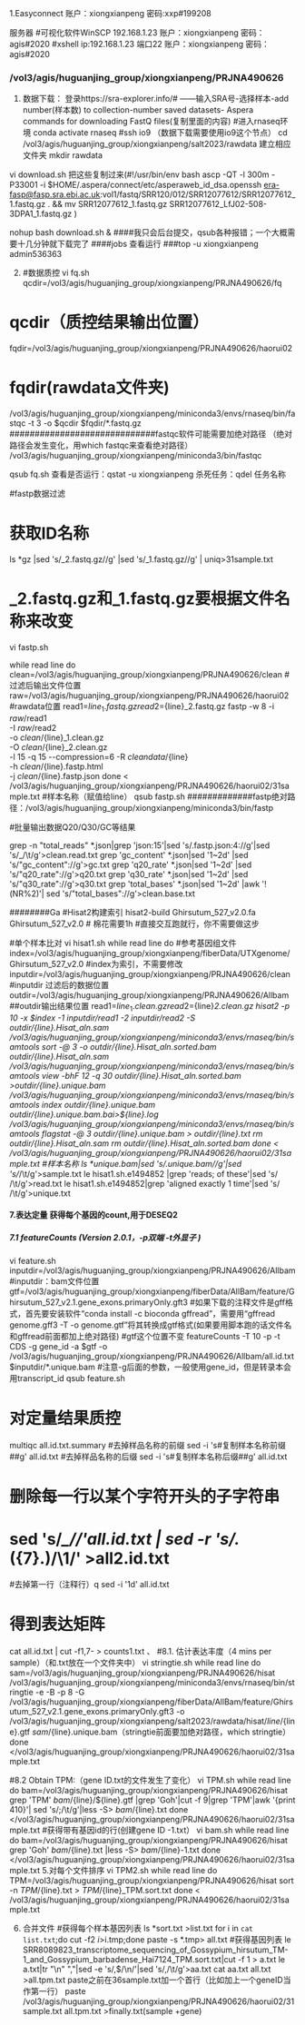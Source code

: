 1.Easyconnect
账户：xiongxianpeng
密码:xxp#199208

服务器
#可视化软件WinSCP
192.168.1.23
账户：xiongxianpeng
密码：agis#2020
#xshell
ip:192.168.1.23   端口22
账户：xiongxianpeng
密码：agis#2020

 ### /vol3/agis/huguanjing_group/xiongxianpeng/PRJNA490626

1. 数据下载：
登录https://sra-explorer.info/# ——输入SRA号-选择样本-add number(样本数) to collection-number saved datasets- Aspera commands for downloading FastQ files(复制里面的内容)
#进入rnaseq环境
conda activate rnaseq
#ssh io9 （数据下载需要使用io9这个节点）
cd  /vol3/agis/huguanjing_group/xiongxianpeng/salt2023/rawdata
建立相应文件夹 mkdir rawdata 

vi download.sh
把这些复制过来(#!/usr/bin/env bash
ascp -QT -l 300m -P33001 -i $HOME/.aspera/connect/etc/asperaweb_id_dsa.openssh era-fasp@fasp.sra.ebi.ac.uk:vol1/fastq/SRR120/012/SRR12077612/SRR12077612_1.fastq.gz . && mv SRR12077612_1.fastq.gz SRR12077612_LfJ02-508-3DPA1_1.fastq.gz
)

nohup bash download.sh &
####我只会后台提交，qsub各种报错；一个大概需要十几分钟就下载完了
####jobs  查看运行
###top -u xiongxianpeng
admin536363

2. #数据质控
vi fq.sh
qcdir=/vol3/agis/huguanjing_group/xiongxianpeng/PRJNA490626/fq     
# qcdir（质控结果输出位置）
fqdir=/vol3/agis/huguanjing_group/xiongxianpeng/PRJNA490626/haorui02   
# fqdir(rawdata文件夹)
/vol3/agis/huguanjing_group/xiongxianpeng/miniconda3/envs/rnaseq/bin/fastqc -t 3 -o $qcdir $fqdir/*.fastq.gz
#############################fastqc软件可能需要加绝对路径 （绝对路径会发生变化，用which fastqc来查看绝对路径） /vol3/agis/huguanjing_group/xiongxianpeng/miniconda3/bin/fastqc

qsub fq.sh 
查看是否运行：qstat -u xiongxianpeng
杀死任务：qdel 任务名称


#fastp数据过滤
# 获取ID名称  
ls *gz |sed 's/_2.fastq.gz//g' |sed 's/_1.fastq.gz//g' | uniq>31sample.txt
# _2.fastq.gz和_1.fastq.gz要根据文件名称来改变

vi fastp.sh

while read line
do
clean=/vol3/agis/huguanjing_group/xiongxianpeng/PRJNA490626/clean
#过滤后输出文件位置
raw=/vol3/agis/huguanjing_group/xiongxianpeng/PRJNA490626/haorui02
#rawdata位置
read1=${line}_1.fastq.gz
read2=${line}_2.fastq.gz
fastp -w 8 -i $raw/$read1 \
-I $raw/$read2 \
-o $clean/${line}_1.clean.gz \
-O $clean/${line}_2.clean.gz \
-l 15 -q 15 --compression=6 -R $cleandata/${line} \
-h $clean/${line}.fastp.html \
-j $clean/${line}.fastp.json
done < /vol3/agis/huguanjing_group/xiongxianpeng/PRJNA490626/haorui02/31sample.txt  #样本名称（赋值给line）
qsub fastp.sh 
#############fastp绝对路径：/vol3/agis/huguanjing_group/xiongxianpeng/miniconda3/bin/fastp

#批量输出数据Q20/Q30/GC等结果

grep -n "total_reads"  *.json|grep 'json:15'|sed 's/.fastp.json:4://g'|sed 's/_/\t/g'>clean.read.txt
grep 'gc_content' *.json|sed '1~2d' |sed 's/"gc_content"://g'>gc.txt
grep 'q20_rate' *.json|sed '1~2d' |sed 's/"q20_rate"://g'>q20.txt
grep 'q30_rate' *.json|sed '1~2d' |sed 's/"q30_rate"://g'>q30.txt
grep 'total_bases' *.json|sed '1~2d' |awk '!(NR%2)'| sed 's/"total_bases"://g'>clean.base.txt


########Ga
#Hisat2构建索引
hisat2-build Ghirsutum_527_v2.0.fa Ghirsutum_527_v2.0   # 棉花需要1h 
#直接交互跑就行，你不需要做这步

#单个样本比对
vi hisat1.sh
while read line
do
#参考基因组文件
index=/vol3/agis/huguanjing_group/xiongxianpeng/fiberData/UTXgenome/Ghirsutum_527_v2.0
#index为索引，不需要修改
inputdir=/vol3/agis/huguanjing_group/xiongxianpeng/PRJNA490626/clean
#inputdir 过滤后的数据位置
outdir=/vol3/agis/huguanjing_group/xiongxianpeng/PRJNA490626/Allbam
##outdir输出结果位置
read1=${line}_1.clean.gz
read2=${line}_2.clean.gz
hisat2 -p 10 -x $index -1 $inputdir/$read1 -2 $inputdir/$read2 -S ${outdir}/${line}.Hisat_aln.sam
/vol3/agis/huguanjing_group/xiongxianpeng/miniconda3/envs/rnaseq/bin/samtools sort -@ 3 -o ${outdir}/${line}.Hisat_aln.sorted.bam ${outdir}/${line}.Hisat_aln.sam
/vol3/agis/huguanjing_group/xiongxianpeng/miniconda3/envs/rnaseq/bin/samtools view -bhF 12 -q 30 ${outdir}/${line}.Hisat_aln.sorted.bam >${outdir}/${line}.unique.bam
/vol3/agis/huguanjing_group/xiongxianpeng/miniconda3/envs/rnaseq/bin/samtools index ${outdir}/${line}.unique.bam ${outdir}/${line}.unique.bam.bai>${line}.log
/vol3/agis/huguanjing_group/xiongxianpeng/miniconda3/envs/rnaseq/bin/samtools flagstat -@ 3 ${outdir}/${line}.unique.bam > ${outdir}/${line}.txt
rm ${outdir}/${line}.Hisat_aln.sam
rm ${outdir}/${line}.Hisat_aln.sorted.bam
done < /vol3/agis/huguanjing_group/xiongxianpeng/PRJNA490626/haorui02/31sample.txt  #样本名称
ls *unique.bam|sed 's/.unique.bam//g'|sed 's/_/\t/g'>sample.txt
le hisat1.sh.e1494852 |grep 'reads; of these'|sed 's/ /\t/g'>read.txt
le hisat1.sh.e1494852|grep 'aligned exactly 1 time'|sed 's/ /\t/g'>unique.txt


#### 7.表达定量  获得每个基因的count,用于DESEQ2
##### 7.1 featureCounts (Version 2.0.1，-p双端 -t外显子 )
vi feature.sh
inputdir=/vol3/agis/huguanjing_group/xiongxianpeng/PRJNA490626/Allbam
#inputdir：bam文件位置
gtf=/vol3/agis/huguanjing_group/xiongxianpeng/fiberData/AllBam/feature/Ghirsutum_527_v2.1.gene_exons.primaryOnly.gft3
#如果下载的注释文件是gff格式，首先要安装软件“conda install -c bioconda gffread”，需要用“gffread genome.gff3 -T -o genome.gtf”将其转换成gtf格式(如果要用脚本跑的话文件名和gffread前面都加上绝对路径)
#gtf这个位置不变
featureCounts -T 10 -p -t CDS -g gene_id -a $gtf -o /vol3/agis/huguanjing_group/xiongxianpeng/PRJNA490626/Allbam/all.id.txt $inputdir/*.unique.bam
#注意-g后面的参数，一般使用gene_id，但是转录本会用transcript_id
qsub feature.sh
# 对定量结果质控
multiqc all.id.txt.summary
#去掉样品名称的前缀
sed -i 's#复制样本名称前缀##g' all.id.txt
#去掉样品名称的后缀
sed -i 's#复制样本名称后缀##g' all.id.txt
# 删除每一行以某个字符开头的子字符串
# sed 's/*_//'all.id.txt | sed -r 's/.*({7}.)/\1/' >all2.id.txt
#去掉第一行（注释行）q
sed -i '1d' all.id.txt
# 得到表达矩阵
cat all.id.txt | cut -f1,7- > counts1.txt
、
#8.1. 估计表达丰度（4 mins per sample）（和.txt放在一个文件夹中）
vi stringtie.sh
while read line
do
sam=/vol3/agis/huguanjing_group/xiongxianpeng/PRJNA490626/hisat
/vol3/agis/huguanjing_group/xiongxianpeng/miniconda3/envs/rnaseq/bin/stringtie -e -B -p 8 -G /vol3/agis/huguanjing_group/xiongxianpeng/fiberData/AllBam/feature/Ghirsutum_527_v2.1.gene_exons.primaryOnly.gft3  -o /vol3/agis/huguanjing_group/xiongxianpeng/salt2023/rawdata/hisat/${line}/${line}.gtf ${sam}/${line}.unique.bam（stringtie前面要加绝对路径，which stringtie）
done </vol3/agis/huguanjing_group/xiongxianpeng/PRJNA490626/haorui02/31sample.txt

#8.2  Obtain TPM:（gene ID.txt的文件发生了变化）
vi TPM.sh
while read line
do
bam=/vol3/agis/huguanjing_group/xiongxianpeng/PRJNA490626/hisat
grep 'TPM' ${bam}/${line}/${line}.gtf |grep 'Goh'|cut -f 9|grep 'TPM'|awk '{print $4$10}'| sed 's/;/\t/g'|less -S> ${bam}/${line}.txt
done </vol3/agis/huguanjing_group/xiongxianpeng/PRJNA490626/haorui02/31sample.txt
#获得带有基因id的行(创建gene ID -1.txt）
vi bam.sh
while read line
do
bam=/vol3/agis/huguanjing_group/xiongxianpeng/PRJNA490626/hisat
grep 'Goh' ${bam}/${line}.txt |less -S> ${bam}/${line}-1.txt
done </vol3/agis/huguanjing_group/xiongxianpeng/PRJNA490626/haorui02/31sample.txt
5.对每个文件排序
vi TPM2.sh
while read line
do
TPM=/vol3/agis/huguanjing_group/xiongxianpeng/PRJNA490626/hisat
sort -n ${TPM}/${line}.txt > ${TPM}/${line}_TPM.sort.txt 
done < /vol3/agis/huguanjing_group/xiongxianpeng/PRJNA490626/haorui02/31sample.txt

6. 合并文件
#获得每个样本基因列表
ls *sort.txt >list.txt
for i in `cat list.txt`;do cut -f2 $i >$i.tmp;done
paste -s *.tmp> all.txt
#获得基因列表
le SRR8089823_transcriptome_sequencing_of_Gossypium_hirsutum_TM-1_and_Gossypium_barbadense_Hai7124_TPM.sort.txt|cut -f 1 > a.txt
le a.txt|tr "\n" ","|sed -e 's/,$/\n/'|sed 's/,/\t/g'>aa.txt
cat  aa.txt all.txt >all.tpm.txt
paste之前在36sample.txt加一个首行（比如加上一个geneID当作第一行）
paste  /vol3/agis/huguanjing_group/xiongxianpeng/PRJNA490626/haorui02/31sample.txt all.tpm.txt >finally.txt(sample +gene) 




